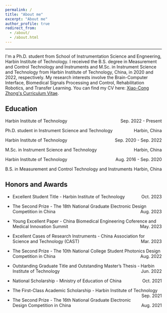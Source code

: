 ```yaml
---
permalink: /
title: "About me"
excerpt: "About me"
author_profile: true
redirect_from: 
  - /about/
  - /about.html
---
```


---
I'm a Ph.D. student from School of Instrumentation Science and Engneering, Harbin Institute of Technology. I received the B.S. degree in Measurement and Control Technology and Instruments and M.Sc. in Instrument Science and Technology from Harbin Institute of Technology, China, in 2020 and 2022, respectively. My research interests involve the Brain-Computer Interface, Biomedical Signals Processing and Control, Rehabilitation Robotics, and Transfer Learning. You can find my CV here: [Xiao-Cong Zhong's Curriculum Vitae](../assets/Curriculum_Vitae.pdf).


Education
----
<p style="text-align:left;">Harbin Institute of Technology<span style="float:right;">Sep. 2022 - Present</span></p>
<p style="text-align:left;">Ph.D. student in Instrument Science and Technology<span style="float:right;">Harbin, China</span></p>
<p style="text-align:left;">Harbin Institute of Technology<span style="float:right;">Sep. 2020 - Sep. 2022</span></p>
<p style="text-align:left;">M.Sc. in Instrument Science and Technology<span style="float:right;">Harbin, China</span></p>
<p style="text-align:left;">Harbin Institute of Technology<span style="float:right;">Aug. 2016 - Sep. 2020</span></p>
<p style="text-align:left;">B.S. in Measurement and Control Technology and Instruments<span style="float:right;">Harbin, China</span></p>

Honors and Awards
----
* <p style="text-align:left;">Excellent Student Title - Harbin Institute of Technology<span 2. style="float:right;">Oct. 2023</span></p>
* <p style="text-align:left;">The Second Prize - The 18th National Graduate Electronic Design Competition in China <span style="float:right;">Aug. 2023</span></p>
* <p style="text-align:left;">Young Excellent Paper - China Biomedical Engineering Coference and Medical Innovation Summit <span style="float:right;">May. 2023</span></p>
* <p style="text-align:left;">Excellent Cases of Research Instruments - China Association for Science and Technology (CAST)<span style="float:right;">Mar. 2023</span></p>
* <p style="text-align:left;">The Second Prize - The 10th National College Student Photonics Design Competition in China<span style="float:right;">Aug. 2022</span></p>
* <p style="text-align:left;">Outstanding Graduate Title and Outstanding Master’s Thesis - Harbin Institute of Technology<span style="float:right;">Jun. 2022</span></p>
* <p style="text-align:left;">National Scholarship - Ministry of Education of China<span style="float:right;">Oct. 2021</span></p>
* <p style="text-align:left;">The First-Class Academic Scholarship - Harbin Institute of Technology<span style="float:right;">Sep. 2021</span></p>
* <p style="text-align:left;">The Second Prize - The 16th National Graduate Electronic Design Competition in China<span style="float:right;">Aug. 2021</span></p>









